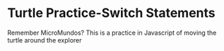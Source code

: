 # Turtle Practice-Switch Statements
 Remember MicroMundos? This is a practice in Javascript of moving the turtle around the explorer
